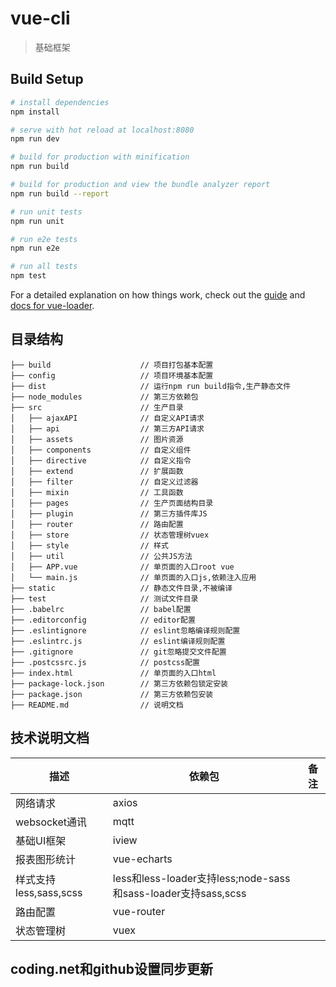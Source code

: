 # vue-cli

> 基础框架

## Build Setup

``` bash
# install dependencies
npm install

# serve with hot reload at localhost:8080
npm run dev

# build for production with minification
npm run build

# build for production and view the bundle analyzer report
npm run build --report

# run unit tests
npm run unit

# run e2e tests
npm run e2e

# run all tests
npm test
```

For a detailed explanation on how things work, check out the [guide](http://vuejs-templates.github.io/webpack/) and [docs for vue-loader](http://vuejs.github.io/vue-loader).

## 目录结构
```
├── build           		 // 项目打包基本配置
├── config           		 // 项目环境基本配置
├── dist                     // 运行npm run build指令,生产静态文件
├── node_modules             // 第三方依赖包
├── src                      // 生产目录
│   ├── ajaxAPI              // 自定义API请求
│   ├── api                  // 第三方API请求
│   ├── assets               // 图片资源
│   ├── components           // 自定义组件
│   ├── directive            // 自定义指令
│   ├── extend               // 扩展函数
│   ├── filter               // 自定义过滤器
│   ├── mixin                // 工具函数
│   ├── pages            	 // 生产页面结构目录
│   ├── plugin           	 // 第三方插件库JS
│   ├── router            	 // 路由配置
│   ├── store            	 // 状态管理树vuex
│   ├── style            	 // 样式
│   ├── util                 // 公共JS方法
│   ├── APP.vue              // 单页面的入口root vue
│   └── main.js              // 单页面的入口js,依赖注入应用
├── static                   // 静态文件目录,不被编译
├── test                     // 测试文件目录
├── .babelrc                 // babel配置
├── .editorconfig            // editor配置
├── .eslintignore            // eslint忽略编译规则配置
├── .eslintrc.js             // eslint编译规则配置
├── .gitignore            	 // git忽略提交文件配置
├── .postcssrc.js            // postcss配置
├── index.html        		 // 单页面的入口html
├── package-lock.json        // 第三方依赖包锁定安装
├── package.json             // 第三方依赖包安装
├── README.md                // 说明文档		
```

## 技术说明文档
| 描述    				 | 依赖包 					| 备注 	      |
|----------------------- |--------------------------|-------------|
| 网络请求 				 | axios 					|  			  |
| websocket通讯 		 | mqtt 					| 	   		  |
| 基础UI框架 			 | iview 					|  	          |
| 报表图形统计 			 | vue-echarts 				|  	          |
| 样式支持less,sass,scss | less和less-loader支持less;node-sass和sass-loader支持sass,scss|  |
| 路由配置 				 | vue-router 				| 			  |
| 状态管理树 			 | vuex 					| 			  |

## coding.net和github设置同步更新